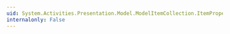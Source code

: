 ```yaml
---
uid: System.Activities.Presentation.Model.ModelItemCollection.ItemProperty
internalonly: False
---
```

